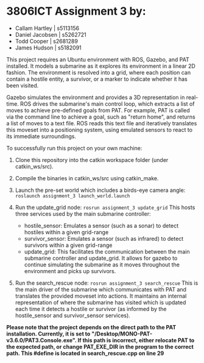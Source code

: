 # 3806ICT Assignment 3 by:

-  Callam Hartley | s5113156
-  Daniel Jacobsen | s5262721
-  Todd Cooper | s2681289
-  James Hudson | s5182091

This project requires an Ubuntu environment with ROS, Gazebo, and PAT installed. It models a submarine as it explores its environment in a linear 2D fashion. The environment is resolved into a grid, where each position can contain a hostile entity, a survivor, or a marker to indicate whether it has been visited.

Gazebo simulates the environment and provides a 3D representation in real-time. ROS drives the submarine's main control loop, which extracts a list of moves to achieve pre-defined goals from PAT. For example, PAT is called via the command line to achieve a goal, such as "return home", and returns a list of moves to a text file. ROS reads this text file and iteratively translates this moveset into a positioning system, using emulated sensors to react to its immediate surroundings.

To successfully run this project on your own machine:

1. Clone this repository into the catkin workspace folder (under catkin_ws/src).
2. Compile the binaries in catkin_ws/src using catkin_make.
3. Launch the pre-set world which includes a birds-eye camera angle:
   `roslaunch assignment_3 launch_world.launch`
4. Run the update_grid node: `rosrun assignment_3 update_grid` This hosts three services used by the main submarine controller:

   -  hostile_sensor: Emulates a sensor (such as a sonar) to detect hostiles within a given grid-range
   -  survivor_sensor: Emulates a sensor (such as infrared) to detect survivors within a given grid-range
   -  update_grid: This facilitates the communication between the main submarine controller and update_grid. It allows for gazebo to continue simulating the submarine as it moves throughout the environment and picks up survivors.

5. Run the search_rescue node: `rosrun assignment_3 search_rescue` This is the main driver of the submarine which communicates with PAT and translates the provided moveset into actions. It maintains an internal representation of where the submarine has visited which is updated each time it detects a hostile or survivor (as informed by the hostile_sensor and survivor_sensor services).

**Please note that the project depends on the direct path to the PAT installation. Currently, it is set to "/Desktop/MONO-PAT-v3.6.0/PAT3.Console.exe". If this path is incorrect, either relocate PAT to the expected path, or change PAT_EXE_DIR in the program to the correct path. This #define is located in search_rescue.cpp on line 29**
